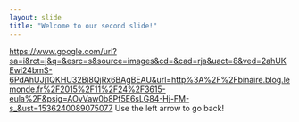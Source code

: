 ```yaml
---
layout: slide
title: "Welcome to our second slide!"
---
```

https://www.google.com/url?sa=i&rct=j&q=&esrc=s&source=images&cd=&cad=rja&uact=8&ved=2ahUKEwi24bmS-6PdAhUJj1QKHU32Bi8QjRx6BAgBEAU&url=http%3A%2F%2Fbinaire.blog.lemonde.fr%2F2015%2F11%2F24%2F3615-eula%2F&psig=AOvVaw0b8Pf5E6sLG84-Hj-FM-s_&ust=1536240089075077
Use the left arrow to go back!
